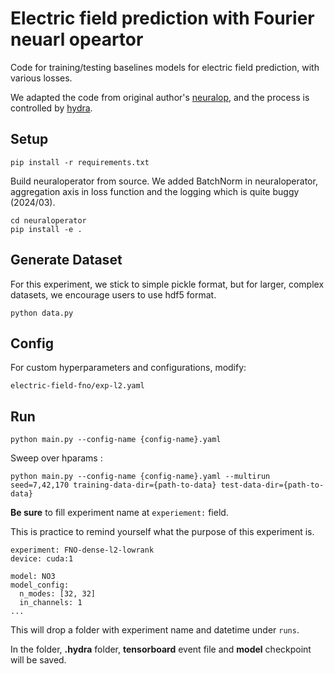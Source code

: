 # Electric field prediction with Fourier neuarl opeartor

Code for training/testing baselines models for electric field prediction, with various losses.

We adapted the code from original author's [neuralop](https://github.com/neuraloperator/neuraloperator), and the process is controlled by [hydra](https://hydra.cc/docs/intro/).

## Setup
```
pip install -r requirements.txt
```

Build neuraloperator from source.
We added BatchNorm in neuraloperator, aggregation axis in loss function and the logging which is quite buggy (2024/03).
```
cd neuraloperator
pip install -e .
```

## Generate Dataset
For this experiment, we stick to simple pickle format, but for larger, complex datasets, we encourage users to use hdf5 format.
```
python data.py
```

## Config
For custom hyperparameters and configurations, modify:

`electric-field-fno/exp-l2.yaml`

## Run
```
python main.py --config-name {config-name}.yaml
```
Sweep over hparams :
```
python main.py --config-name {config-name}.yaml --multirun seed=7,42,170 training-data-dir={path-to-data} test-data-dir={path-to-data}
```

**Be sure** to fill experiment name at `experiement:` field.

This is practice to remind yourself what the purpose of this experiment is.
```
experiment: FNO-dense-l2-lowrank
device: cuda:1

model: NO3
model_config:
  n_modes: [32, 32]
  in_channels: 1
...
```
This will drop a folder with experiment name and datetime under `runs`.

In the folder, **.hydra** folder, **tensorboard** event file and **model** checkpoint will be saved.